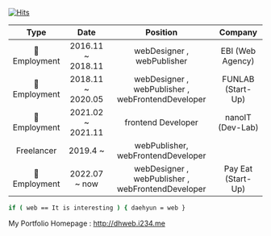 [![Hits](https://hits.seeyoufarm.com/api/count/incr/badge.svg?url=https%3A%2F%2Fgithub.com%2Fwebcogy%2F&count_bg=%2379C83D&title_bg=%23555555&icon=&icon_color=%23E7E7E7&title=hits&edge_flat=false)](https://hits.seeyoufarm.com)

 
|    Type     |        Date        |                        Position                        |        Company        |
|:-------------:|:-----------------:|:-----------------------------------------------------:|:--------------------------:|
|🏢 Employment | 2016.11 ~ 2018.11 |              webDesigner , webPublisher             |      EBI (Web Agency)      |
|🏢 Employment | 2018.11 ~ 2020.05  | webDesigner , webPublisher , webFrontendDeveloper |      FUNLAB (Start-Up)     |
|🏢 Employment | 2021.02 ~ 2021.11 |                  frontend Developer                  |      nanoIT (Dev-Lab)        |
| Freelancer   | 2019.4 ~          |  webPublisher,  webFrontendDeveloper                      |                             |
|🏢 Employment | 2022.07 ~ now |                  webDesigner , webPublisher , webFrontendDeveloper      |      Pay Eat (Start-Up)        |

```sh
if ( web == It is interesting ) { daehyun = web }
```

My Portfolio Homepage : http://dhweb.i234.me

